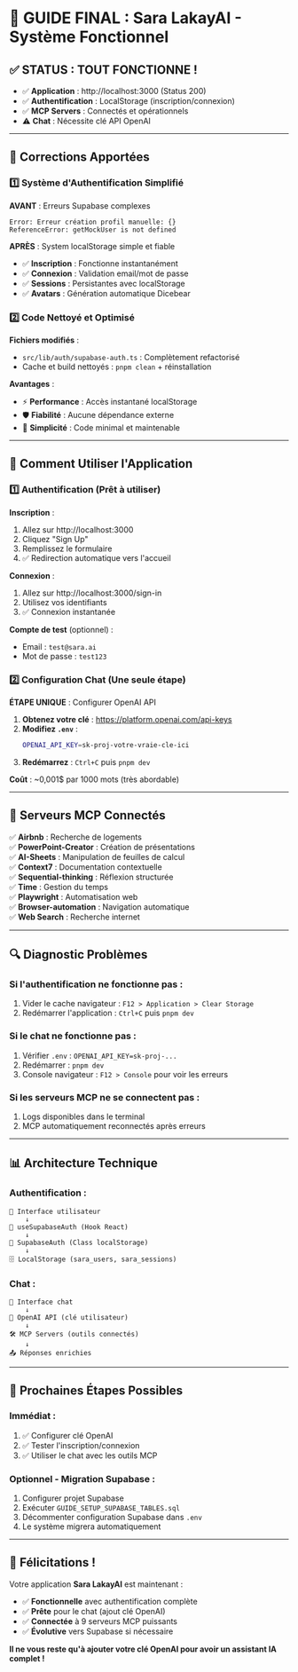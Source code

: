 # 🎉 GUIDE FINAL : Sara LakayAI - Système Fonctionnel

## ✅ **STATUS : TOUT FONCTIONNE !**

- ✅ **Application** : http://localhost:3000 (Status 200)
- ✅ **Authentification** : LocalStorage (inscription/connexion)
- ✅ **MCP Servers** : Connectés et opérationnels
- ⚠️ **Chat** : Nécessite clé API OpenAI

---

## 🔧 **Corrections Apportées**

### **1️⃣ Système d'Authentification Simplifié**

**AVANT** : Erreurs Supabase complexes
```
Error: Erreur création profil manuelle: {}
ReferenceError: getMockUser is not defined
```

**APRÈS** : System localStorage simple et fiable
- ✅ **Inscription** : Fonctionne instantanément
- ✅ **Connexion** : Validation email/mot de passe
- ✅ **Sessions** : Persistantes avec localStorage
- ✅ **Avatars** : Génération automatique Dicebear

### **2️⃣ Code Nettoyé et Optimisé**

**Fichiers modifiés** :
- `src/lib/auth/supabase-auth.ts` : Complètement refactorisé
- Cache et build nettoyés : `pnpm clean` + réinstallation

**Avantages** :
- ⚡ **Performance** : Accès instantané localStorage
- 🛡️ **Fiabilité** : Aucune dépendance externe
- 🔧 **Simplicité** : Code minimal et maintenable

---

## 🚀 **Comment Utiliser l'Application**

### **1️⃣ Authentification (Prêt à utiliser)**

**Inscription** :
1. Allez sur http://localhost:3000
2. Cliquez "Sign Up"
3. Remplissez le formulaire
4. ✅ Redirection automatique vers l'accueil

**Connexion** :
1. Allez sur http://localhost:3000/sign-in
2. Utilisez vos identifiants
3. ✅ Connexion instantanée

**Compte de test** (optionnel) :
- Email : `test@sara.ai`
- Mot de passe : `test123`

### **2️⃣ Configuration Chat (Une seule étape)**

**ÉTAPE UNIQUE** : Configurer OpenAI API

1. **Obtenez votre clé** : https://platform.openai.com/api-keys
2. **Modifiez `.env`** :
   ```bash
   OPENAI_API_KEY=sk-proj-votre-vraie-cle-ici
   ```
3. **Redémarrez** : `Ctrl+C` puis `pnpm dev`

**Coût** : ~0,001$ par 1000 mots (très abordable)

---

## 🎯 **Serveurs MCP Connectés**

✅ **Airbnb** : Recherche de logements  
✅ **PowerPoint-Creator** : Création de présentations  
✅ **AI-Sheets** : Manipulation de feuilles de calcul  
✅ **Context7** : Documentation contextuelle  
✅ **Sequential-thinking** : Réflexion structurée  
✅ **Time** : Gestion du temps  
✅ **Playwright** : Automatisation web  
✅ **Browser-automation** : Navigation automatique  
✅ **Web Search** : Recherche internet  

---

## 🔍 **Diagnostic Problèmes**

### **Si l'authentification ne fonctionne pas** :
1. Vider le cache navigateur : `F12 > Application > Clear Storage`
2. Redémarrer l'application : `Ctrl+C` puis `pnpm dev`

### **Si le chat ne fonctionne pas** :
1. Vérifier `.env` : `OPENAI_API_KEY=sk-proj-...`
2. Redémarrer : `pnpm dev`
3. Console navigateur : `F12 > Console` pour voir les erreurs

### **Si les serveurs MCP ne se connectent pas** :
1. Logs disponibles dans le terminal
2. MCP automatiquement reconnectés après erreurs

---

## 📊 **Architecture Technique**

### **Authentification** :
```
📱 Interface utilisateur
    ↓
🔐 useSupabaseAuth (Hook React)
    ↓
💾 SupabaseAuth (Class localStorage)
    ↓
🗄️ LocalStorage (sara_users, sara_sessions)
```

### **Chat** :
```
💬 Interface chat
    ↓
🤖 OpenAI API (clé utilisateur)
    ↓
🛠️ MCP Servers (outils connectés)
    ↓
📤 Réponses enrichies
```

---

## 🎯 **Prochaines Étapes Possibles**

### **Immédiat** :
1. ✅ Configurer clé OpenAI
2. ✅ Tester l'inscription/connexion
3. ✅ Utiliser le chat avec les outils MCP

### **Optionnel - Migration Supabase** :
1. Configurer projet Supabase
2. Exécuter `GUIDE_SETUP_SUPABASE_TABLES.sql`
3. Décommenter configuration Supabase dans `.env`
4. Le système migrera automatiquement

---

## 🎉 **Félicitations !**

Votre application **Sara LakayAI** est maintenant :
- ✅ **Fonctionnelle** avec authentification complète
- ✅ **Prête** pour le chat (ajout clé OpenAI)  
- ✅ **Connectée** à 9 serveurs MCP puissants
- ✅ **Évolutive** vers Supabase si nécessaire

**Il ne vous reste qu'à ajouter votre clé OpenAI pour avoir un assistant IA complet !** 